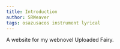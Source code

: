 ```yaml
---
title: Introduction
author: SRWeaver
tags: osazusacos instrument lyrical
---
```

A website for my webnovel Uploaded Fairy.
